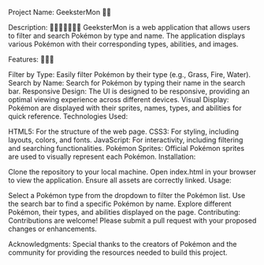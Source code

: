 Project Name: GeeksterMon 🐲🐲

Description: 🧜🏾‍♀️🐠🦀🦑🦅
GeeksterMon is a web application that allows users to filter and search Pokémon by type and name. The application displays various Pokémon with their corresponding types, abilities, and images.

Features: 🌳🔥💦

Filter by Type: Easily filter Pokémon by their type (e.g., Grass, Fire, Water).
Search by Name: Search for Pokémon by typing their name in the search bar.
Responsive Design: The UI is designed to be responsive, providing an optimal viewing experience across different devices.
Visual Display: Pokémon are displayed with their sprites, names, types, and abilities for quick reference.
Technologies Used:

HTML5: For the structure of the web page.
CSS3: For styling, including layouts, colors, and fonts.
JavaScript: For interactivity, including filtering and searching functionalities.
Pokémon Sprites: Official Pokémon sprites are used to visually represent each Pokémon.
Installation:

Clone the repository to your local machine.
Open index.html in your browser to view the application.
Ensure all assets are correctly linked.
Usage:

Select a Pokémon type from the dropdown to filter the Pokémon list.
Use the search bar to find a specific Pokémon by name.
Explore different Pokémon, their types, and abilities displayed on the page.
Contributing:
Contributions are welcome! Please submit a pull request with your proposed changes or enhancements.

Acknowledgments:
Special thanks to the creators of Pokémon and the community for providing the resources needed to build this project.
